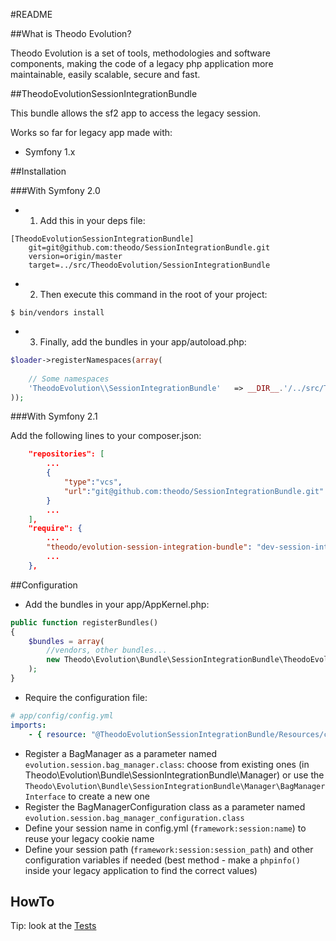 #README


##What is Theodo Evolution?


Theodo Evolution is a set of tools, methodologies and software components, making the code of a legacy php application more maintainable, easily scalable, secure and fast.

##TheodoEvolutionSessionIntegrationBundle

This bundle allows the sf2 app to access the legacy session.

Works so far for legacy app made with:

* Symfony 1.x

##Installation

###With Symfony 2.0

* 1. Add this in your deps file:

```
[TheodoEvolutionSessionIntegrationBundle]
    git=git@github.com:theodo/SessionIntegrationBundle.git
    version=origin/master
    target=../src/TheodoEvolution/SessionIntegrationBundle
```

* 2. Then execute this command in the root of your project:

```
$ bin/vendors install
```

* 3. Finally, add the bundles in your app/autoload.php:

```php
$loader->registerNamespaces(array(
    
    // Some namespaces
    'TheodoEvolution\\SessionIntegrationBundle'   => __DIR__.'/../src/TheodoEvolution/SessionIntegrationBundle',
));
```

###With Symfony 2.1

Add the following lines to your composer.json:

```json
    "repositories": [
        ...
        {
            "type":"vcs",
            "url":"git@github.com:theodo/SessionIntegrationBundle.git"
        }
        ...
    ],
    "require": {
        ...
        "theodo/evolution-session-integration-bundle": "dev-session-integration-bundle"
        ...
    },

```

##Configuration

* Add the bundles in your app/AppKernel.php:

```php
public function registerBundles()
{
    $bundles = array(
        //vendors, other bundles...
        new Theodo\Evolution\Bundle\SessionIntegrationBundle\TheodoEvolutionSessionIntegrationBundle(),
    );
}
```

* Require the configuration file:

```yaml
# app/config/config.yml
imports:
    - { resource: "@TheodoEvolutionSessionIntegrationBundle/Resources/config/services/session.yml" }
```

* Register a BagManager as a parameter named `evolution.session.bag_manager.class`:
  choose from existing ones (in Theodo\Evolution\Bundle\SessionIntegrationBundle\Manager)
  or use the `Theodo\Evolution\Bundle\SessionIntegrationBundle\Manager\BagManagerInterface` to create a new one
* Register the BagManagerConfiguration class as a parameter named `evolution.session.bag_manager_configuration.class`
* Define your session name in config.yml (`framework:session:name`) to reuse your legacy cookie name
* Define your session path (`framework:session:session_path`) and other configuration variables if needed (best method - make a `phpinfo()` inside your legacy application to find the correct values)

## HowTo

Tip: look at the [Tests](git@github.com:theodo/SessionIntegrationBundle/tree/master/Tests)
